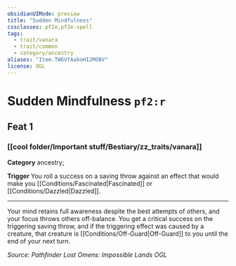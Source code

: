 ```yaml
---
obsidianUIMode: preview
title: "Sudden Mindfulness"
cssclasses: pf2e,pf2e-spell
tags:
  - trait/vanara
  - trait/common
  - category/ancestry
aliases: "Item.TW6VfAaboHI2MOBV"
license: OGL
---
```

# Sudden Mindfulness `pf2:r`
## Feat 1
### [[cool folder/Important stuff/Bestiary/zz_traits/vanara]]

**Category** ancestry; 




**Trigger** You roll a success on a saving throw against an effect that would make you [[Conditions/Fascinated|Fascinated]] or [[Conditions/Dazzled|Dazzled]].

* * *

Your mind retains full awareness despite the best attempts of others, and your focus throws others off-balance. You get a critical success on the triggering saving throw, and if the triggering effect was caused by a creature, that creature is [[Conditions/Off-Guard|Off-Guard]] to you until the end of your next turn.

*Source: Pathfinder Lost Omens: Impossible Lands*
*OGL*